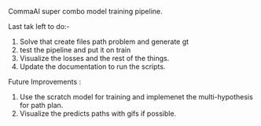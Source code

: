 CommaAI super combo model training pipeline.

Last tak left to do:-
1. Solve that create files path problem and generate gt 
2. test the pipeline and put it on train
3. Visualize the losses and the rest of the things. 
4. Update the documentation to run the scripts. 

Future Improvements : 
1. Use the scratch model for training and implemenet the multi-hypothesis for path plan.
2. Visualize the predicts paths with gifs if possible. 
